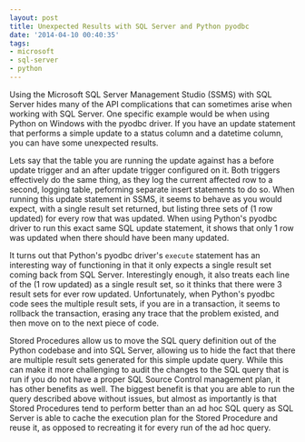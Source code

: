 ```yaml
---
layout: post
title: Unexpected Results with SQL Server and Python pyodbc
date: '2014-04-10 00:40:35'
tags:
- microsoft
- sql-server
- python
---
```


Using the Microsoft SQL Server Management Studio (SSMS) with SQL Server hides many of the API complications that can sometimes arise when working with SQL Server. One specific example would be when using Python on Windows with the pyodbc driver. If you have an update statement that performs a simple update to a status column and a datetime column, you can have some unexpected results.

Lets say that the table you are running the update against has a before update trigger and an after update trigger configured on it. Both triggers effectively do the same thing, as they log the current affected row to a second, logging table, peforming separate insert statements to do so. When running this update statement in SSMS, it seems to behave as you would expect, with a single result set returned, but listing three sets of (1 row updated) for every row that was updated. When using Python's pyodbc driver to run this exact same SQL update statement, it shows that only 1 row was updated when there should have been many updated.

It turns out that Python's pyodbc driver's `execute` statement has an interesting way of functioning in that it only expects a single result set coming back from SQL Server. Interestingly enough, it also treats each line of the (1 row updated) as a single result set, so it thinks that there were 3 result sets for ever row updated. Unfortunately, when Python's pyodbc code sees the multiple result sets, if you are in a transaction, it seems to rollback the transaction, erasing any trace that the problem existed, and then move on to the next piece of code.

Stored Procedures allow us to move the SQL query definition out of the Python codebase and into SQL Server, allowing us to hide the fact that there are multiple result sets generated for this simple update query. While this can make it more challenging to audit the changes to the SQL query that is run if you do not have a proper SQL Source Control management plan, it has other benefits as well. The biggest benefit is that you are able to run the query described above without issues, but almost as importantly is that Stored Procedures tend to perform better than an ad hoc SQL query as SQL Server is able to cache the execution plan for the Stored Procedure and reuse it, as opposed to recreating it for every run of the ad hoc query.